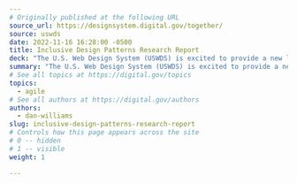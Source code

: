 ```yaml
---
# Originally published at the following URL
source_url: https://designsystem.digital.gov/together/
source: uswds
date: 2022-11-16 16:28:00 -0500
title: Inclusive Design Patterns Research Report
deck: "The U.S. Web Design System (USWDS) is excited to provide a new library of guidance and examples focused on key digital interactions — what we call design patterns — that foster effective, inclusive, and equitable digital experiences. This online report has four pages; Summary, Findings, What's Next, and Get Involved. It also links to the new patterns section, where you can learn how to help your users complete a complex form, identify and select a preferred language, or create a user profile."
summary: "The U.S. Web Design System (USWDS) is excited to provide a new library of guidance and examples focused on key digital interactions — what we call design patterns — that foster effective, inclusive, and equitable digital experiences. This online report has four pages; Summary, Findings, What's Next, and Get Involved. It also links to the new patterns section, where you can learn how to help your users complete a complex form, identify and select a preferred language, or create a user profile."
# See all topics at https://digital.gov/topics
topics:
  - agile
# See all authors at https://digital.gov/authors
authors:
  - dan-williams
slug: inclusive-design-patterns-research-report
# Controls how this page appears across the site
# 0 -- hidden
# 1 -- visible
weight: 1

---
```

